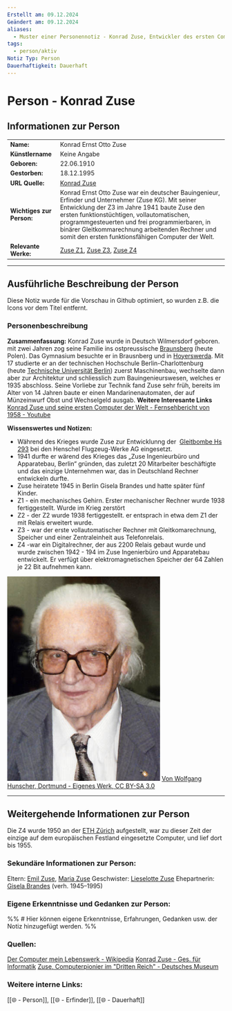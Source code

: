 ```yaml
---
Erstellt am: 09.12.2024
Geändert am: 09.12.2024
aliases:
  - Muster einer Personennotiz - Konrad Zuse, Entwickler des ersten Computers
tags:
  - person/aktiv
Notiz Typ: Person
Dauerhaftigkeit: Dauerhaft
---
```

# Person - Konrad Zuse

## Informationen zur Person
| | |
|:---|:---|
|**Name:** |Konrad Ernst Otto Zuse|
|**Künstlername** |Keine Angabe|
|**Geboren:** |22.06.1910|
|**Gestorben:** |18.12.1995|
|**URL Quelle:** |[Konrad Zuse](https://de.wikipedia.org/wiki/Konrad_Zuse)|
|**Wichtiges zur Person:** |Konrad Ernst Otto Zuse war ein deutscher Bauingenieur, Erfinder und Unternehmer (Zuse KG). Mit seiner Entwicklung der Z3 im Jahre 1941 baute Zuse den ersten funktionstüchtigen, vollautomatischen, programmgesteuerten und frei programmierbaren, in binärer Gleitkommarechnung arbeitenden Rechner und somit den ersten funktionsfähigen Computer der Welt.|
|**Relevante Werke:** |[Zuse Z1](https://de.wikipedia.org/wiki/Z1_(Rechner)), [Zuse Z3](https://de.wikipedia.org/wiki/Zuse_Z3), [Zuse Z4](https://de.wikipedia.org/wiki/Zuse_Z4)|

***
## Ausführliche Beschreibung der Person
Diese Notiz wurde für die Vorschau in Github optimiert, so wurden z.B. die Icons vor dem Titel entfernt.

### Personenbeschreibung
**Zusammenfassung:** 
Konrad Zuse wurde in Deutsch Wilmersdorf geboren. mit zwei Jahren zog seine Familie ins ostpreussische [Braunsberg](https://de.wikipedia.org/wiki/Braniewo) (heute Polen). Das Gymnasium besuchte er in Brausnberg und in [Hoyerswerda](https://de.wikipedia.org/wiki/Hoyerswerda "Hoyerswerda"). Mit 17 studierte er an der technischen Hochschule Berlin-Charlottenburg (heute [Technische Universität Berlin](https://de.wikipedia.org/wiki/Technische_Universit%C3%A4t_Berlin "Technische Universität Berlin")) zuerst Maschinenbau, wechselte dann aber zur Architektur und schliesslich zum Bauingenieurswesen, welches er 1935 abschloss. 
Seine Vorliebe zur Technik fand Zuse sehr früh, bereits im Alter von 14 Jahren baute er einen Mandarinenautomaten, der auf Münzeinwurf Obst und Wechselgeld ausgab. 
 **Weitere Interesante Links**
[Konrad Zuse und seine ersten Computer der Welt - Fernsehbericht von 1958 - Youtube](https://www.youtube.com/watch?v=V4x7Jl0_Uro)

**Wissenswertes und Notizen:**
- Während des Krieges wurde Zuse zur Entwicklunng der  [Gleitbombe Hs 293](https://de.wikipedia.org/wiki/Henschel_Hs_293) bei den Henschel Flugzeug-Werke AG eingesetzt.
- 1941 durfte er wärend des Krieges das „Zuse Ingenieurbüro und Apparatebau, Berlin“ gründen, das zuletzt 20 Mitarbeiter beschäftigte und das einzige Unternehmen war, das in Deutschland Rechner entwickeln durfte.
- Zuse heiratete 1945 in Berlin Gisela Brandes und hatte später fünf Kinder.
- Z1 - ein mechanisches Gehirn. Erster mechanischer Rechner wurde 1938 fertiggestellt. Wurde im Krieg zerstört
- Z2 - der Z2 wurde 1938 fertiggestellt. er entsprach in etwa dem Z1 der mit Relais erweitert wurde. 
- Z3 - war der erste vollautomatischer Rechner mit Gleitkomarechnung, Speicher und einer Zentraleinheit aus Telefonrelais. 
- Z4 -war ein Digitalrechner, der aus 2200 Relais gebaut wurde und wurde zwischen 1942 - 194 im Zuse Ingenierbüro und Apparatebau entwickelt. Er verfügt über elektromagnetischen Speicher der 64 Zahlen je 22 Bit aufnehmen kann.

![Konrad_Zuse](../Assets/Media/Konrad_Zuse_(1992).jpg "Konrad Zuse 1992") 
[Von Wolfgang Hunscher, Dortmund - Eigenes Werk, CC BY-SA 3.0](https://commons.wikimedia.org/w/index.php?curid=620905)

***
## Weitergehende Informationen zur Person
Die Z4 wurde 1950 an der [ETH Zürich](https://de.wikipedia.org/wiki/ETH_Z%C3%BCrich "ETH Zürich") aufgestellt, war zu dieser Zeit der einzige auf dem europäischen Festland eingesetzte Computer, und lief dort bis 1955.

### Sekundäre Informationen zur Person: 
Eltern: [Emil Zuse](https://www.google.com/search?client=firefox-b-e&sca_esv=3539a24babae7179&q=emil+zuse&si=ACC90nwLLwns5sISZcdzuISy7t-NHozt8Cbt6G3WNQfC9ekAgIJlTd479Lu1LJ6JeaH5daxPTb_z4A3FRebRPKBS4O4PxJG1F51LwsnAWjMs5lLlK8gyvFEOkydL5MI3LMMWBj-qAYPlkCC0JgxVxI_bhyYGHaVNu2B5iSourn3KJnoIx9DMBRCmfSZWQ91d2W1vrGsc-UkXcShYAUINnZqYo9cNgrspe-UC2k4JOCDJhG8QBYGKk70OU9bSr0IGFPm-cM-mDUTCPd27D6srLfUUJ95oYq3f5g%3D%3D&sa=X&ved=2ahUKEwjo57CA6ZyKAxVYhv0HHZBYCeQQmxMoAHoECBkQAg), [Maria Zuse](https://www.google.com/search?client=firefox-b-e&sca_esv=3539a24babae7179&q=konrad+zuse+maria+zuse&si=ACC90nwLLwns5sISZcdzuISy7t-NHozt8Cbt6G3WNQfC9ekAgHFje_hS5JHgr1bZXMijdFpIoJ1umuofLrhI4uAWfUr1YSKeJ_aQkgBkbQWWmXh878QRw_yEtZzKoHbxSFK5388qcFmYbcU5e0vACtn7PHnMgLGmG9c-WKXMk8XRNoEMBe9S5jA1d8DggrpEfgaIy1Za7-ePqDDlmtdriTJKCtyWOn-LlKaOUZ6wJRfhm_Pvrd1a-rZh7h4aUMISjL76aegewZJxgzGh5RBzrenb1PVhlhEvDL29YAZiyBQ5JOt3qKDFMjI%3D&sa=X&ved=2ahUKEwjo57CA6ZyKAxVYhv0HHZBYCeQQmxMoAXoECBkQAw)
Geschwister: [Lieselotte Zuse](https://www.google.com/search?client=firefox-b-e&sca_esv=3539a24babae7179&q=konrad+zuse+lieselotte+zuse&si=ACC90nwLLwns5sISZcdzuISy7t-NHozt8Cbt6G3WNQfC9ekAgAmoGWhl1SLmC_Jlbuw9T5VdRNTGd79YkO8V4nslU3sxhS-N8nw92cDP9vIScrpUfJjd_Yoqs5vR9ZJn0E5zbX6fR9jsD0DC-_xhCEmDAA7zTHjbRrtj9cDk73vQzvWr-INrilqLHbq8_Q3ALCTBnGcorE8elKRz9fkisD-5p5wWGtX4E08YfX9b5RGZ7JEkP9xuVb4%3D&sa=X&ved=2ahUKEwjo57CA6ZyKAxVYhv0HHZBYCeQQmxMoAHoECBsQAg)
Ehepartnerin: [Gisela Brandes](https://www.google.com/search?client=firefox-b-e&sca_esv=3539a24babae7179&q=konrad+zuse+gisela+brandes&si=ACC90ny8E30vD16OoPAAI4cStfcliGy35W8UAhb0TsHNc_ISQR_JN_VLEDJXqMa0cjydkXMoewTxYhOoDEVqeORYS8H6jczbiZvTD2EiMoU2z7K3ACR_bXqL080CMosUw851GU6_4AY2gVzi6pmyBcQfVxtrx2MlvPF-ZerwAK8vKI6A3WPIdxRN7U1HbCoen4A_hwBq--sodtgHbLayAKRkg9YqqCHofQ%3D%3D&sa=X&ved=2ahUKEwjo57CA6ZyKAxVYhv0HHZBYCeQQmxMoAHoECBoQAg) (verh. 1945–1995)



### Eigene Erkenntnisse und Gedanken zur Person:
%% # Hier können eigene Erkenntnisse, Erfahrungen, Gedanken usw. der Notiz hinzugefügt werden. %%


### Quellen:
 [Der Computer mein Lebenswerk - Wikipedia](https://de.wikipedia.org/wiki/Der_Computer_%E2%80%93_Mein_Lebenswerk)
 [Konrad Zuse - Ges. für Informatik](https://gi.de/persoenlichkeiten/konrad-zuse)
 [Zuse, Computerpionier im "Dritten Reich" - Deutsches Museum](https://www.deutsches-museum.de/forschung/forschungsinstitut/projekte/detailseite/konrad-zuse)
 
### Weitere interne Links:
[[🌐 - Person]], [[🌐 - Erfinder]], [[🌐 - Dauerhaft]]
